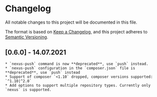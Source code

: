 # Changelog
All notable changes to this project will be documented in this file.

The format is based on [Keep a Changelog](https://keepachangelog.com/en/1.0.0/),
and this project adheres to [Semantic Versioning](https://semver.org/spec/v2.0.0.html).

## [0.6.0] - 14.07.2021
    * `nexus-push` command is now **deprecated**, use `push` instead.
    * `nexus-push` configuration in the `composer.json` file is **deprecated**, use `push` instead
    * Support of composer `<1.10` dropped, composer versions supported: `^1.10|^2.0`
    * Add options to support multiple repository types. Currently only `nexus` is supported.
